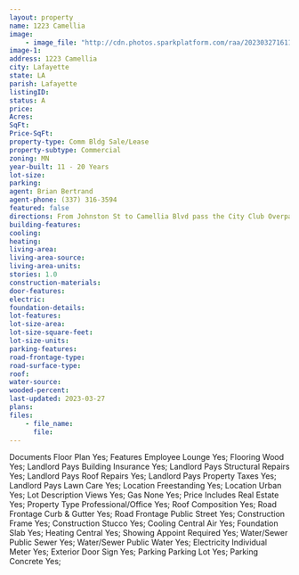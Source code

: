 ```yaml
---
layout: property
name: 1223 Camellia 
image:
    - image_file: "http://cdn.photos.sparkplatform.com/raa/20230327161157312319000000.jpg"
image-1:
address: 1223 Camellia 
city: Lafayette
state: LA
parish: Lafayette
listingID: 
status: A
price: 
Acres: 
SqFt: 
Price-SqFt: 
property-type: Comm Bldg Sale/Lease
property-subtype: Commercial
zoning: MN
year-built: 11 - 20 Years
lot-size: 
parking: 
agent: Brian Bertrand
agent-phone: (337) 316-3594
featured: false
directions: From Johnston St to Camellia Blvd pass the City Club Overpass.  Then continue one block property will be on left hand side of Camellia Blvd.  (East Side)
building-features: 
cooling: 
heating: 
living-area: 
living-area-source: 
living-area-units: 
stories: 1.0
construction-materials: 
door-features: 
electric: 
foundation-details: 
lot-features: 
lot-size-area: 
lot-size-square-feet: 
lot-size-units: 
parking-features: 
road-frontage-type: 
road-surface-type: 
roof: 
water-source: 
wooded-percent: 
last-updated: 2023-03-27
plans: 
files:
    - file_name:
      file:
---
```

Documents	Floor Plan	Yes;
Features	Employee Lounge	Yes;
Flooring	Wood	Yes;
Landlord Pays	Building Insurance	Yes;
Landlord Pays	Structural Repairs	Yes;
Landlord Pays	Roof Repairs	Yes;
Landlord Pays	Property Taxes	Yes;
Landlord Pays	Lawn Care	Yes;
Location	Freestanding	Yes;
Location	Urban	Yes;
Lot Description	Views	Yes;
Gas	None	Yes;
Price Includes	Real Estate	Yes;
Property Type	Professional/Office	Yes;
Roof	Composition	Yes;
Road Frontage	Curb & Gutter	Yes;
Road Frontage	Public Street	Yes;
Construction	Frame	Yes;
Construction	Stucco	Yes;
Cooling	Central Air	Yes;
Foundation	Slab	Yes;
Heating	Central	Yes;
Showing	Appoint Required	Yes;
Water/Sewer	Public Sewer	Yes;
Water/Sewer	Public Water	Yes;
Electricity	Individual Meter	Yes;
Exterior	Door Sign	Yes;
Parking	Parking Lot	Yes;
Parking	Concrete	Yes;

